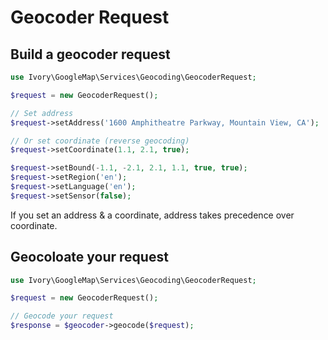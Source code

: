 # Geocoder Request

## Build a geocoder request

``` php
use Ivory\GoogleMap\Services\Geocoding\GeocoderRequest;

$request = new GeocoderRequest();

// Set address
$request->setAddress('1600 Amphitheatre Parkway, Mountain View, CA');

// Or set coordinate (reverse geocoding)
$request->setCoordinate(1.1, 2.1, true);

$request->setBound(-1.1, -2.1, 2.1, 1.1, true, true);
$request->setRegion('en');
$request->setLanguage('en');
$request->setSensor(false);
```

If you set an address & a coordinate, address takes precedence over coordinate.

## Geocoloate your request

``` php
use Ivory\GoogleMap\Services\Geocoding\GeocoderRequest;

$request = new GeocoderRequest();

// Geocode your request
$response = $geocoder->geocode($request);
```
